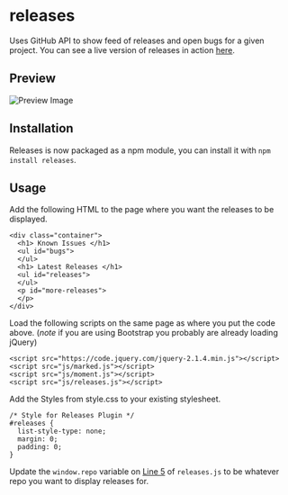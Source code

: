 # releases
Uses GitHub API to show feed of releases and open bugs for a given project. You can see a live version of releases in action [here](https://braindump.pw).

## Preview

![Preview Image](https://levlaz.org/wp-content/uploads/2015/11/Screenshot-2015-11-24-19.47.48.png)

## Installation

Releases is now packaged as a npm module, you can install it with `npm install releases`.

## Usage

Add the following HTML to the page where you want the releases to be displayed.

```
<div class="container">
  <h1> Known Issues </h1>
  <ul id="bugs">
  </ul>
  <h1> Latest Releases </h1>
  <ul id="releases">
  </ul>
  <p id="more-releases">
  </p>
</div>
```

Load the following scripts on the same page as where you put the code above. (*note* if you are using Bootstrap you probably are already loading jQuery)

```
<script src="https://code.jquery.com/jquery-2.1.4.min.js"></script>
<script src="js/marked.js"></script>
<script src="js/moment.js"></script>
<script src="js/releases.js"></script>
```

Add the Styles from style.css to your existing stylesheet.

```
/* Style for Releases Plugin */
#releases {
  list-style-type: none;
  margin: 0;
  padding: 0;
}
```

Update the `window.repo` variable on [Line 5](https://github.com/levlaz/releases/blob/master/js/releases.js#L5) of `releases.js` to be whatever repo you want to display releases for.
